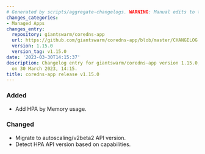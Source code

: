 ```yaml
---
# Generated by scripts/aggregate-changelogs. WARNING: Manual edits to this files will be overwritten.
changes_categories:
- Managed Apps
changes_entry:
  repository: giantswarm/coredns-app
  url: https://github.com/giantswarm/coredns-app/blob/master/CHANGELOG.md#1150---2023-03-30
  version: 1.15.0
  version_tag: v1.15.0
date: '2023-03-30T14:15:37'
description: Changelog entry for giantswarm/coredns-app version 1.15.0, published
  on 30 March 2023, 14:15.
title: coredns-app release v1.15.0
---
```


### Added
- Add HPA by Memory usage.
### Changed
- Migrate to autoscaling/v2beta2 API version.
- Detect HPA API version based on capabilities.
